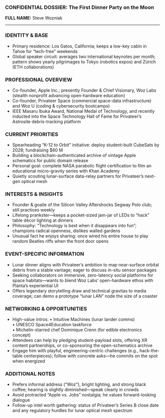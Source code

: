### CONFIDENTIAL DOSSIER: The First Dinner Party on the Moon

**FULL NAME:** Steve Wozniak

---
### IDENTITY & BASE
- Primary residence: Los Gatos, California; keeps a low-key cabin in Tahoe for “tech-free” weekends
- Global speaker circuit: averages two international keynotes per month; pattern shows yearly pilgrimages to Tokyo (robotics expos) and Zürich (ETH collaborations)

### PROFESSIONAL OVERVIEW
- Co-founder, Apple Inc.; presently Founder & Chief Visionary, Woz Labs (stealth nonprofit advancing open-hardware education)
- Co-founder, Privateer Space (commercial space-data infrastructure) and Woz U (coding & cybersecurity bootcamps)
- IEEE Masaru Ibuka Award, National Medal of Technology, and recently inducted into the Space Technology Hall of Fame for Privateer’s Astrosite debris-tracking platform

### CURRENT PRIORITIES
- Spearheading “K-12 to Orbit” initiative: deploy student-built CubeSats by 2028; fundraising $60 M
- Building a blockchain-authenticated archive of vintage Apple schematics for public domain release
- Personal goal: complete NASA parabolic flight certification to film an educational micro-gravity series with Khan Academy
- Quietly scouting lunar-surface data-relay partners for Privateer’s next-gen optical mesh

### INTERESTS & INSIGHTS
- Founder & goalie of the Silicon Valley Aftershocks Segway Polo club; still practices weekly
- Lifelong prankster—keeps a pocket-sized jam-jar of LEDs to “hack” table décor lighting at dinners
- Philosophy: “Technology is best when it disappears into fun”; champions radical openness, dislikes walled gardens
- Unusual fact he enjoys sharing: once wired his entire house to play random Beatles riffs when the front door opens

### EVENT-SPECIFIC INFORMATION
- Lunar dinner aligns with Privateer’s ambition to map near-surface orbital debris from a stable vantage; eager to discuss in-situ sensor packages
- Seeking collaborators on immersive, zero-latency social platforms for space habitats—wants to blend Woz Labs’ open-hardware ethos with Planta’s experiential UI
- Offers legendary storytelling draw and technical gravitas to media coverage; can demo a prototype “lunar LAN” node the size of a coaster

### NETWORKING & OPPORTUNITIES
- High-value intros: 
  • Intuitive Machines (lunar lander comms)  
  • UNESCO Space4Education taskforce  
  • Michelin-starred chef Dominique Crenn (for edible electronics concept)
- Attendees can help by pledging student-payload slots, offering XR content partnerships, or co-sponsoring the open-schematics archive
- Engage him with playful, engineering-centric challenges (e.g., hack-the-table centerpieces); follow with concrete asks—he commits on the spot when energized

### ADDITIONAL NOTES
- Prefers informal address (“Woz”), bright lighting, and strong black coffee; hearing is slightly diminished—speak clearly in crowds
- Avoid protracted “Apple vs. Jobs” nostalgia; he values forward-looking dialogue
- Follow-up intel worth gathering: status of Privateer’s Series B close date and any regulatory hurdles for lunar optical mesh spectrum
